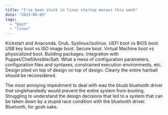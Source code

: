 ```yaml
---
title: "I've been stuck in linux startup morass this week"
date: "2013-09-05"
tags: 
  - "boot"
  - "linux"
---
```


Kickstart and Anaconda. Grub. Syslinux/isolinux. UEFI boot vs BIOS boot. USB key boot vs ISO image boot. Secure boot. Virtual Machine boot vs physicalized boot. Building packages. Integration with Puppet/Chef/Ansible/Salt. What a mess of configuration parameters, configuration files and syntaxes, constrained execution environments, etc. Design piled on top of design on top of design. Clearly the entire hairball should be reconsidered.

The most annoying impediment to deal with was the btusb bluetooth driver that singlehandedly would prevent the entire system from booting. Struggling to understand the design decisions that led to a system that can be taken down by a stupid race condition with the bluetooth driver. Bluetooth, for gosh sake.
